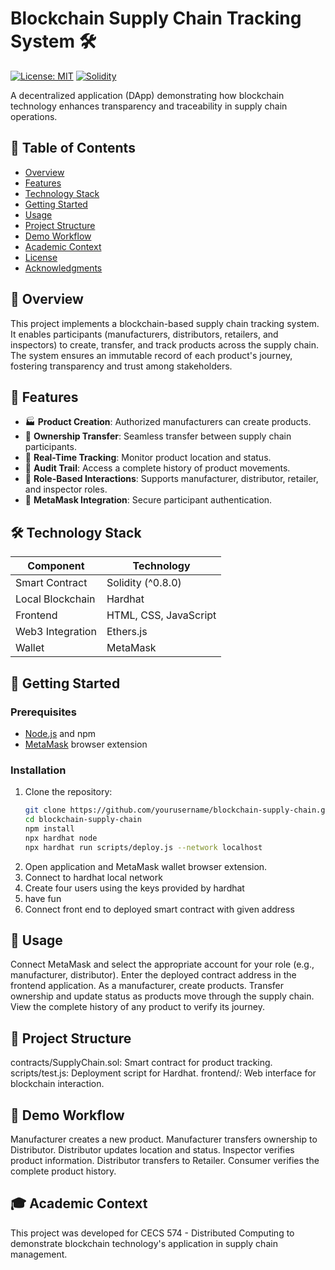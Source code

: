 # Blockchain Supply Chain Tracking System 🛠️

[![License: MIT](https://img.shields.io/badge/License-MIT-blue.svg)](LICENSE)
[![Solidity](https://img.shields.io/badge/Solidity-%5E0.8.0-363636.svg)](https://soliditylang.org/)

A decentralized application (DApp) demonstrating how blockchain technology enhances transparency and traceability in supply chain operations.

## 📑 Table of Contents
- [Overview](#overview)
- [Features](#features)
- [Technology Stack](#technology-stack)
- [Getting Started](#getting-started)
- [Usage](#usage)
- [Project Structure](#project-structure)
- [Demo Workflow](#demo-workflow)
- [Academic Context](#academic-context)
- [License](#license)
- [Acknowledgments](#acknowledgments)

## 🌟 Overview
This project implements a blockchain-based supply chain tracking system. It enables participants (manufacturers, distributors, retailers, and inspectors) to create, transfer, and track products across the supply chain. The system ensures an immutable record of each product's journey, fostering transparency and trust among stakeholders.

## 🚀 Features
- 🏭 **Product Creation**: Authorized manufacturers can create products.
- 🔄 **Ownership Transfer**: Seamless transfer between supply chain participants.
- 📍 **Real-Time Tracking**: Monitor product location and status.
- 📜 **Audit Trail**: Access a complete history of product movements.
- 👤 **Role-Based Interactions**: Supports manufacturer, distributor, retailer, and inspector roles.
- 🔐 **MetaMask Integration**: Secure participant authentication.

## 🛠️ Technology Stack
| Component           | Technology         |
|--------------------|--------------------|
| Smart Contract     | Solidity (^0.8.0)  |
| Local Blockchain   | Hardhat            |
| Frontend           | HTML, CSS, JavaScript |
| Web3 Integration   | Ethers.js          |
| Wallet             | MetaMask           |

## 🏁 Getting Started

### Prerequisites
- [Node.js](https://nodejs.org/) and npm
- [MetaMask](https://metamask.io/) browser extension

### Installation
1. Clone the repository:
   ```bash
   git clone https://github.com/yourusername/blockchain-supply-chain.git
   cd blockchain-supply-chain
   npm install
   npx hardhat node
   npx hardhat run scripts/deploy.js --network localhost
2. Open application and MetaMask wallet browser extension.
4. Connect to hardhat local network
5. Create four users using the keys provided by hardhat
6. have fun
7. Connect front end to deployed smart contract with given address

## 📖 Usage
Connect MetaMask and select the appropriate account for your role (e.g., manufacturer, distributor).
Enter the deployed contract address in the frontend application.
As a manufacturer, create products.
Transfer ownership and update status as products move through the supply chain.
View the complete history of any product to verify its journey.
## 📂 Project Structure
contracts/SupplyChain.sol: Smart contract for product tracking.
scripts/test.js: Deployment script for Hardhat.
frontend/: Web interface for blockchain interaction.
## 🎥 Demo Workflow
Manufacturer creates a new product.
Manufacturer transfers ownership to Distributor.
Distributor updates location and status.
Inspector verifies product information.
Distributor transfers to Retailer.
Consumer verifies the complete product history.
## 🎓 Academic Context
This project was developed for CECS 574 - Distributed Computing to demonstrate blockchain technology's application in supply chain management.
